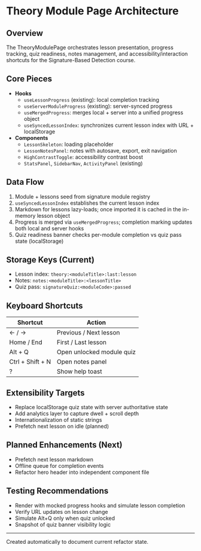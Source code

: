 # Theory Module Page Architecture

## Overview
The TheoryModulePage orchestrates lesson presentation, progress tracking, quiz readiness, notes management, and accessibility/interaction shortcuts for the Signature-Based Detection course.

## Core Pieces
- **Hooks**
  - `useLessonProgress` (existing): local completion tracking
  - `useServerModuleProgress` (existing): server-synced progress
  - `useMergedProgress`: merges local + server into a unified progress object
  - `useSyncedLessonIndex`: synchronizes current lesson index with URL + localStorage
- **Components**
  - `LessonSkeleton`: loading placeholder
  - `LessonNotesPanel`: notes with autosave, export, exit navigation
  - `HighContrastToggle`: accessibility contrast boost
  - `StatsPanel`, `SidebarNav`, `ActivityPanel` (existing)

## Data Flow
1. Module + lessons seed from signature module registry
2. `useSyncedLessonIndex` establishes the current lesson index
3. Markdown for lessons lazy-loads; once imported it is cached in the in-memory lesson object
4. Progress is merged via `useMergedProgress`; completion marking updates both local and server hooks
5. Quiz readiness banner checks per-module completion vs quiz pass state (localStorage)

## Storage Keys (Current)
- Lesson index: `theory:<moduleTitle>:last:lesson`
- Notes: `notes:<moduleTitle>:<lessonTitle>`
- Quiz pass: `signatureQuiz:<moduleCode>:passed`

## Keyboard Shortcuts
| Shortcut | Action |
|----------|--------|
| ← / → | Previous / Next lesson |
| Home / End | First / Last lesson |
| Alt + Q | Open unlocked module quiz |
| Ctrl + Shift + N | Open notes panel |
| ? | Show help toast |

## Extensibility Targets
- Replace localStorage quiz state with server authoritative state
- Add analytics layer to capture dwell + scroll depth
- Internationalization of static strings
- Prefetch next lesson on idle (planned)

## Planned Enhancements (Next)
- Prefetch next lesson markdown
- Offline queue for completion events
- Refactor hero header into independent component file

## Testing Recommendations
- Render with mocked progress hooks and simulate lesson completion
- Verify URL updates on lesson change
- Simulate Alt+Q only when quiz unlocked
- Snapshot of quiz banner visibility logic

---
Created automatically to document current refactor state.
